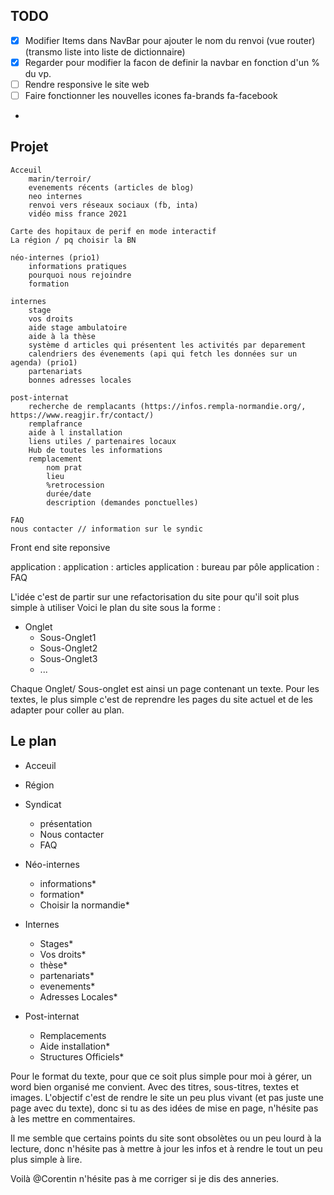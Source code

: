 ## TODO
* [X] Modifier Items dans NavBar pour ajouter le nom du renvoi (vue router) (transmo liste into liste de dictionnaire)
* [X] Regarder pour modifier la facon de definir la navbar en fonction d'un % du vp.
* [ ] Rendre responsive le site web
* [ ] Faire fonctionner les nouvelles icones fa-brands fa-facebook
* 

## Projet

    Acceuil
        marin/terroir/
        evenements récents (articles de blog)
        neo internes
        renvoi vers réseaux sociaux (fb, inta)
        vidéo miss france 2021

    Carte des hopitaux de perif en mode interactif
    La région / pq choisir la BN

    néo-internes (prio1)
        informations pratiques
        pourquoi nous rejoindre
        formation

    internes
        stage
        vos droits
        aide stage ambulatoire
        aide à la thèse
        système d articles qui présentent les activités par deparement
        calendriers des évenements (api qui fetch les données sur un agenda) (prio1)
        partenariats
        bonnes adresses locales
        
    post-internat
        recherche de remplacants (https://infos.rempla-normandie.org/, https://www.reagjir.fr/contact/)
        remplafrance
        aide à l installation
        liens utiles / partenaires locaux
        Hub de toutes les informations
        remplacement
            nom prat
            lieu
            %retrocession
            durée/date
            description (demandes ponctuelles)

    FAQ
    nous contacter // information sur le syndic

Front end
    site reponsive

application : 
application : articles
application : bureau par pôle 
application : FAQ

L'idée c'est de partir sur une refactorisation du site pour qu'il soit plus simple à utiliser
Voici le plan du site sous la forme : 
* Onglet
    * Sous-Onglet1
    * Sous-Onglet2
    * Sous-Onglet3
    * ...

Chaque Onglet/ Sous-onglet est ainsi un page contenant un texte.
Pour les textes, le plus simple c'est de reprendre les pages du site actuel et de les adapter pour coller au plan.  

## Le plan

* Acceuil
* Région
* Syndicat 
    * présentation
    * Nous contacter
    * FAQ 
* Néo-internes
    * informations*
    * formation*
    * Choisir la normandie*
* Internes 
    * Stages*
    * Vos droits*
    * thèse*
    * partenariats*
    * evenements*
    * Adresses Locales*

* Post-internat
    * Remplacements
    * Aide installation*
    * Structures Officiels*

Pour le format du texte, pour que ce soit plus simple pour moi à gérer, un word bien organisé me convient. 
Avec des titres, sous-titres, textes et images. 
L'objectif c'est de rendre le site un peu plus vivant (et pas juste une page avec du texte), donc si tu as des idées de mise en page, n'hésite pas à les mettre en commentaires.

Il me semble que certains points du site sont obsolètes ou un peu lourd à la lecture, donc n'hésite pas à mettre à jour les infos et à rendre le tout un peu plus simple à lire. 

Voilà
@Corentin n'hésite pas à me corriger si je dis des anneries.  